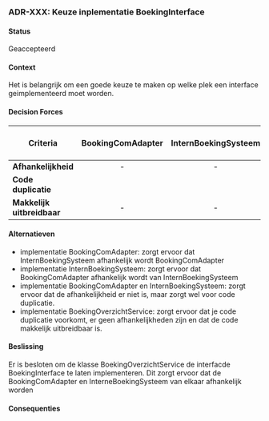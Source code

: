 ### **ADR-XXX: Keuze inplementatie BoekingInterface**

#### **Status**
Geaccepteerd

#### **Context**
Het is belangrijk om een goede keuze te maken op welke plek een interface geimplementeerd moet worden.

#### **Decision Forces**
| **Criteria**               | **BookingComAdapter** | **InternBoekingSysteem** | **BoekingComAdpater en InternBoekingSysteem** | **BoekingOverzichtService** | 
|----------------------------|:---------------------:|:------------------------:|:---------------------------------------------:|-----------------------------|
| **Afhankelijkheid**        |           -           |            -             |                       +                       | +                           |
| **Code duplicatie**        |                       |                          |                       -                       | +                           | 
| **Makkelijk uitbreidbaar** |           -           |            -             |                      ++                       | +                           |

#### **Alternatieven**
- implementatie BookingComAdapter: zorgt ervoor dat InternBoekingSysteem afhankelijk wordt BookingComAdapter
- implementatie InternBoekingSysteem: zorgt ervoor dat BookingComAdapter afhankelijk wordt van InternBoekingSysteem
- implementatie BookingComAdapter en InternBoekingSysteem: zorgt ervoor dat de afhankelijkheid er niet is, maar zorgt wel voor code duplicatie.
- implementatie BoekingOverzichtService: zorgt ervoor dat je code duplicatie voorkomt, er geen afhankelijkheden zijn en dat de code makkelijk uitbreidbaar is.

#### **Beslissing**
Er is besloten om de klasse BoekingOverzichtService de interfacde BoekingInterface te laten implementeren.
Dit zorgt ervoor dat de BookingComAdapter en InterneBoekingSysteem van elkaar afhankelijk worden


#### **Consequenties**
